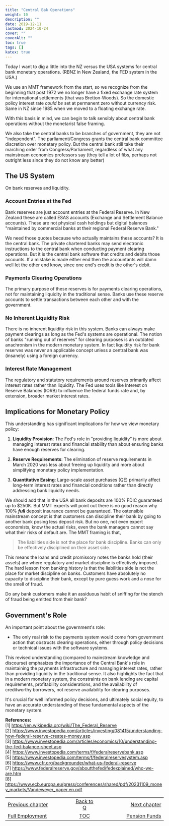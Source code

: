 ```yaml
---
title: "Central Bak Operations"
weight: 10
description: ""
date: 2019-12-11
lastmod: 2024-10-24
cover: ""
coverAlt: ""
toc: true
tags: []
katex: true
---
```


Today I want to dig a little into the NZ versus the USA systems for central 
bank monetary operations. (RBNZ in New Zealand, the FED system in the USA.)

We use an MMT framework from the start, so we recognize from the beginning 
that post 1972 we no longer have a fixed exchange rate system for international 
settlements (that was Bretton-Woods). So the domestic policy interest 
rate _could be_ set at permanent zero without currency risk. Same in NZ since 
1985 when we moved to a floating exchange rate. 

With this basis in mind, we can begin to talk sensibly about central bank 
operations without the monetarist false framing. 

We also take the central banks to be branches of government, they are not 
"independent". The parliament/Congress grants the central bank committee 
discretion over monetary policy. But the central bank still take their 
marching order from Congress/Parliament, regardless of what any mainstream 
economics professors say (they tell a lot of fibs, perhaps not outright less 
since they do not know any better)


## The US System

On bank reserves and liquidity.

### Account Entries at the Fed

Bank reserves are just account entries at the Federal Reserve. In New Zealand 
these are called ESAS accounts (Exchange and Settlement Balance accounts).
These are not physical cash holdings but digital balances "maintained by 
commercial banks at their regional Federal Reserve Bank."

We need those quotes because who actually maintains these accounts? It is 
the central bank. The private chartered banks may send electronic 
instructions to the central bank when conducting payment clearing 
operations. But it is the central bank software that credits and debits 
those accounts. If a mistake is made either end then the accountants will 
damn well let the other end know, since one end's credit is the other's 
debit.

### Payments Clearing Operations

The primary purpose of these reserves is for payments clearing 
operations, not for maintaining liquidity in the traditional sense. Banks 
use these reserve accounts to settle transactions between each other and 
with the government.

### No Inherent Liquidity Risk

There is no inherent liquidity risk in this system. Banks can always make 
payment clearings as long as the Fed's systems are operational. The notion 
of banks "running out of reserves" for clearing purposes is an outdated 
anachronism in the modern monetary system.  In fact liquidity risk for 
bank reserves was never an applicable concept unless a central bank was 
(insanely) using a foreign currency.

### Interest Rate Management

The regulatory and statutory requirements around reserves primarily affect 
interest rates rather than liquidity. The Fed uses tools like Interest on 
Reserve Balances (IORB) to influence the federal funds rate and, by 
extension, broader market interest rates.

## Implications for Monetary Policy

This understanding has significant implications for how we view 
monetary policy:

1. **Liquidity Provision**: The Fed's role in "providing liquidity" is more 
about managing interest rates and financial stability than about ensuring 
banks have enough reserves for clearing.

2. **Reserve Requirements**: The elimination of reserve requirements in 
March 2020 was less about freeing up liquidity and more about simplifying 
monetary policy implementation.

3. **Quantitative Easing**: Large-scale asset purchases (QE) primarily 
affect long-term interest rates and financial conditions rather than 
directly addressing bank liquidity needs.

We should add that in the USA all bank deposits are 100% FDIC guaranteed
up to \$250K. But MMT experts will point out there is no good reason why 
100% **_full_** deposit insurance cannot be guaranteed. The ostensible mainstream 
concept is that customers can discipline their bank by going to another 
bank posing less deposit risk.  But no one, not even expert economists, know 
the actual risks, even the bank managers cannot say what their risks of 
default are. The MMT framing is that,

> The liabilities side is not the place for bank discipline. Banks can only 
be effectively disciplined on their asset side.

This means the loans and credit promissory notes the banks hold (their assets) 
are where regulatory and market discipline is effectively imposed. The hard 
lesson from banking history is that the liabilities side is not the place 
for market discipline on banks. Customers have absolutely no capacity to 
discipline their bank, except by pure guess work and a nose for the smell 
of fraud.

Do any bank customers make it an assiduous habit of sniffing for the stench
of fraud being emitted from their bank?


## Government's Role

An important point about the government's role:

- The only real risk to the payments system would come from government 
action that obstructs clearing operations, either through policy decisions 
or technical issues with the software systems.

This revised understanding (compared to mainstream knowledge and 
discourse) emphasizes the importance of the Central Bank's role in 
maintaining the payments infrastructure and managing interest rates, rather 
than providing liquidity in the traditional sense. It also highlights the 
fact that in a modern monetary system, the constraints on bank lending are 
capital requirements, profitability considerations, and the availability 
of creditworthy borrowers, not reserve availability for clearing purposes.

It's crucial for well informed policy decisions, and ultimately social 
equity, to have an accurate understanding of these fundamental aspects of 
the monetary system.

**References:**  
[1] https://en.wikipedia.org/wiki/The_Federal_Reserve  
[2] https://www.investopedia.com/articles/investing/081415/understanding-how-federal-reserve-creates-money.asp  
[3] https://www.investopedia.com/articles/economics/10/understanding-the-fed-balance-sheet.asp  
[4] https://www.investopedia.com/terms/f/federalreservebank.asp  
[5] https://www.investopedia.com/terms/f/federalreservesystem.asp  
[6] https://www.cfr.org/backgrounder/what-us-federal-reserve  
[7] https://www.federalreserve.gov/aboutthefed/fedexplained/who-we-are.htm  
[8] https://www.ecb.europa.eu/press/conferences/shared/pdf/20231109_money_markets/Vandeweyer_paper.en.pdf  


<table style="border-collapse: collapse; border=0;">
    <colgroup>
       <col span="1" style="width: 25%;">
       <col span="1" style="width: 10%;">
       <col span="1" style="width: 25%;">
    </colgroup>
<tr style="border: 1px solid color:#0f0f0f;">
<td style="border: 1px solid color:#0f0f0f;">
<a href="../009_fullemployment_and_pricestability">Previous chapter</a></td>
<td style="border: 1px solid color:#0f0f0f; text-align:center;">
<a href="../">Back to Q</a></td>
<td style="border: 1px solid color:#0f0f0f; text-align:right;">
<a href="../012_pension_funds">Next chapter</a></td>
</tr>
<tr style="border: 1px solid color:#0f0f0f;">
<td style="border: 1px solid color:#0f0f0f;">
<a href="../009_fullemployment_and_pricestability">Full Employment</a></td>
<td style="border: 1px solid color:#0f0f0f; text-align:center;">
<a href="../">TOC</a></td>
<td style="border: 1px solid color:#0f0f0f; text-align:right;">
<a href="../012_pension_funds">Pension Funds</a></td>
</tr>
</table>

